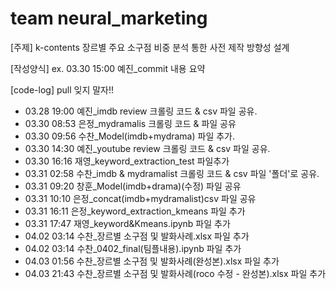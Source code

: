 # team neural_marketing
[주제] k-contents 장르별 주요 소구점 비중 분석 통한 사전 제작 방향성 설계

[작성양식]
ex. 03.30 15:00 예진_commit 내용 요약

[code-log] pull 잊지 말자!!
- 03.28 19:00 예진_imdb review 크롤링 코드 & csv 파일 공유.
- 03.30 08:53 은정_mydramalis 크롤링 코드 & 파일 공유
- 03.30 09:56 수찬_Model(imdb+mydrama) 파일 추가.
- 03.30 14:30 예진_youtube review 크롤링 코드 & csv 파일 공유.
- 03.30 16:16 재영_keyword_extraction_test 파일추가
- 03.31 02:58 수찬_imdb & mydramalist 크롤링 코드 & csv 파일 '폴더'로 공유.
- 03.31 09:20 창훈_Model(imdb+drama)(수정) 파일 공유
- 03.31 10:10 은정_concat(imdb+mydramalist)csv 파일 공유
- 03.31 16:11 은정_keyword_extraction_kmeans 파일 추가
- 03.31 17:47 재영_keyword&Kmeans.ipynb 파일 추가
- 04.02 03:14 수찬_장르별 소구점 및 발화사례.xlsx 파일 추가
- 04.02 03:14 수찬_0402_final(팀플내용).ipynb 파일 추가
- 04.03 01:56 수찬_장르별 소구점 및 발화사례(완성본).xlsx 파일 추가
- 04.03 21:43 수찬_장르별 소구점 및 발화사례(roco 수정 - 완성본).xlsx 파일 추가